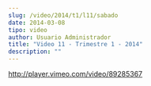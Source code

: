 ```yaml
---
slug: /video/2014/t1/l11/sabado
date: 2014-03-08
tipo: video
author: Usuario Administrador
title: "Video 11 - Trimestre 1 - 2014"
description: ""
---
```


http://player.vimeo.com/video/89285367

